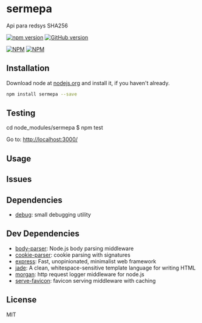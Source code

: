 # sermepa 

Api para redsys SHA256

[![npm version](https://badge.fury.io/js/mongui.png)](http://badge.fury.io/js/sermepa)
[![GitHub version](https://badge.fury.io/gh/jjtortosa%2Fsermepa.png)](http://badge.fury.io/gh/jjtortosa%sermepa)

[![NPM](https://nodei.co/npm/sermepa.png?downloads=true&downloadRank=true)](https://nodei.co/npm/sermepa/) [![NPM](https://nodei.co/npm-dl/sermepa.png?months=6&height=3)](https://nodei.co/npm/sermepa/)

## Installation

Download node at [nodejs.org](http://nodejs.org) and install it, if you haven't already.

```sh
npm install sermepa --save
```

## Testing

cd node_modules/sermepa
$ npm test

Go to:
[http://localhost:3000/](http://localhost:3000/)

## Usage


## Issues


## Dependencies

- [debug](https://github.com/visionmedia/debug): small debugging utility


## Dev Dependencies

- [body-parser](https://github.com/expressjs/body-parser): Node.js body parsing middleware
- [cookie-parser](https://github.com/expressjs/cookie-parser): cookie parsing with signatures
- [express](https://github.com/strongloop/express): Fast, unopinionated, minimalist web framework
- [jade](https://github.com/jadejs/jade): A clean, whitespace-sensitive template language for writing HTML
- [morgan](https://github.com/expressjs/morgan): http request logger middleware for node.js
- [serve-favicon](https://github.com/expressjs/serve-favicon): favicon serving middleware with caching


## License

MIT

